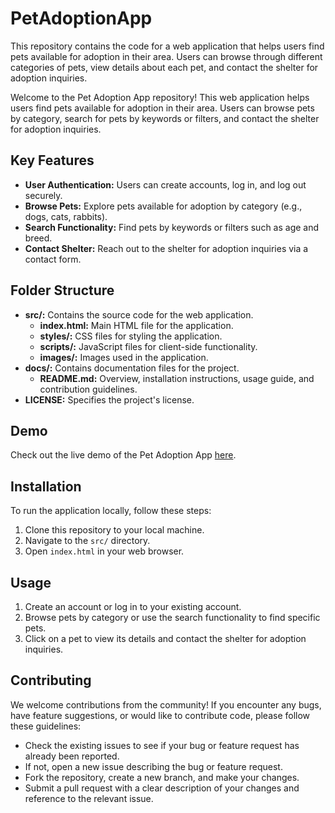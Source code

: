 # PetAdoptionApp
This repository contains the code for a web application that helps users find pets available for adoption in their area. Users can browse through different categories of pets, view details about each pet, and contact the shelter for adoption inquiries.

Welcome to the Pet Adoption App repository! This web application helps users find pets available for adoption in their area. Users can browse pets by category, search for pets by keywords or filters, and contact the shelter for adoption inquiries.

## Key Features
- **User Authentication:** Users can create accounts, log in, and log out securely.
- **Browse Pets:** Explore pets available for adoption by category (e.g., dogs, cats, rabbits).
- **Search Functionality:** Find pets by keywords or filters such as age and breed.
- **Contact Shelter:** Reach out to the shelter for adoption inquiries via a contact form.

## Folder Structure
- **src/:** Contains the source code for the web application.
  - **index.html:** Main HTML file for the application.
  - **styles/:** CSS files for styling the application.
  - **scripts/:** JavaScript files for client-side functionality.
  - **images/:** Images used in the application.
- **docs/:** Contains documentation files for the project.
  - **README.md:** Overview, installation instructions, usage guide, and contribution guidelines.
- **LICENSE:** Specifies the project's license.

## Demo
Check out the live demo of the Pet Adoption App [here](#).

## Installation
To run the application locally, follow these steps:
1. Clone this repository to your local machine.
2. Navigate to the `src/` directory.
3. Open `index.html` in your web browser.

## Usage
1. Create an account or log in to your existing account.
2. Browse pets by category or use the search functionality to find specific pets.
3. Click on a pet to view its details and contact the shelter for adoption inquiries.

## Contributing
We welcome contributions from the community! If you encounter any bugs, have feature suggestions, or would like to contribute code, please follow these guidelines:
- Check the existing issues to see if your bug or feature request has already been reported.
- If not, open a new issue describing the bug or feature request.
- Fork the repository, create a new branch, and make your changes.
- Submit a pull request with a clear description of your changes and reference to the relevant issue.
